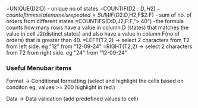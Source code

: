 =UNIQUE(D2:D) - unique no of states
=COUNTIF(D$2:D,H2) - count of times state name is repeated
=SUMIF(D$2:D,H2,F$2:F) - sum of no. of orders from different states
=COUNTIFS(D:D,J2,F:F,"> 40") -the formula counts how many rows have a value in column D (states) that matches the value in cell J2(distinct states) and also have a value in column F(no of orders) that is greater than 40.
=LEFT(T2,2) -> select 2 characters from T2 from left side. eg "12" from "12-09-24"
=RIGHT(T2,2) -> select 2 characters from T2 from right side. eg "24" from "12-09-24"
### Useful Menubar items
Format -> Conditional formatting (select and highlight the cells based on conditon eg, values >= 200 highlight in red.)

Data -> Data validation (add predefined values to cell)